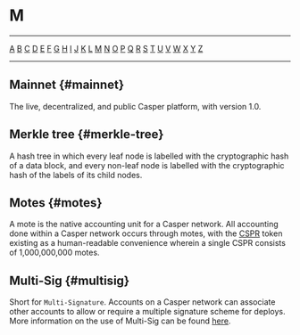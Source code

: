 # M

---

[A](./A.md) [B](./B.md) [C](./C.md) [D](./D.md) [E](./E.md) [F](./F.md) [G](./G.md) [H](./H.md) [I](./I.md) [J](./J.md) [K](./K.md) [L](./L.md) [M](./M.md) [N](./N.md) [O](./O.md) [P](./P.md) [Q](./Q.md) [R](./R.md) [S](./S.md) [T](./T.md) [U](./U.md) [V](./V.md) [W](./W.md) [X](./X.md) [Y](./Y.md) [Z](./Z.md)

---

## Mainnet {#mainnet}

The live, decentralized, and public Casper platform, with version 1.0.

## Merkle tree {#merkle-tree}

A hash tree in which every leaf node is labelled with the cryptographic hash of a data block, and every non-leaf node is labelled with the cryptographic hash of the labels of its child nodes.

## Motes {#motes}

A mote is the native accounting unit for a Casper network. All accounting done within a Casper network occurs through motes, with the [CSPR](./C.md#cspr) token existing as a human-readable convenience wherein a single CSPR consists of 1,000,000,000 motes.

## Multi-Sig {#multisig}

Short for `Multi-Signature`. Accounts on a Casper network can associate other accounts to allow or require a multiple signature scheme for deploys. More information on the use of Multi-Sig can be found [here](../../developers/cli/transfers/multisig-deploy-transfer.md).